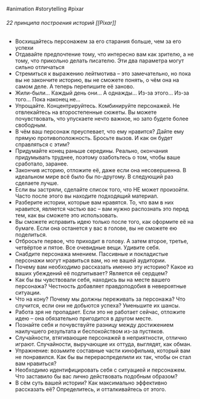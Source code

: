  #animation #storytelling #pixar

###### 22 принципа построения историй [[Pixar]]

- Восхищайтесь персонажем за его старания больше, чем за его успехи
- Отдавайте предпочтение тому, что интересно вам как зрителю, а не тому, что прикольно делать писателю. Эти два параметра могут сильно отличаться
- Стремиться к выражению лейтмотива – это замечательно, но пока вы не закончите историю, вы не сможете понять, о чём она на самом деле. А теперь перепишите её заново.
- Жили-были… Каждый день они… А однажды… Из-за этого… Из-за того… Пока наконец не…
- Упрощайте. Концентрируйтесь. Комбинируйте персонажей. Не отвлекайтесь на второстепенные сюжеты. Вы можете почувствовать, что упускаете нечто важное, но зато будете более свободным.
- В чём ваш персонаж преуспевает, что ему нравится? Дайте ему прямую противоположность. Бросьте вызов. И как он будет справляться с этим?
- Придумайте конец раньше середины. Реально, окончания придумывать труднее, поэтому озаботьтесь о том, чтобы ваше сработало, заранее.
- Закончив историю, отложите её, даже если она несовершенна. В идеальном мире всё было бы по-другому. В следующий раз сделаете лучше.
- Если вы застряли, сделайте список того, что НЕ может произойти. Часто после этого вы находите подходящий материал.
- Разберите истории, которые вам нравятся. То, что вам в них нравится, является частью вас – вам нужно распознать это перед тем, как вы сможете это использовать.
- Вы сможете исправить идею только после того, как оформите её на бумаге. Если она останется у вас в голове, вы не сможете ею поделиться.
- Отбросьте первое, что приходит в голову. А затем второе, третье, четвёртое и пятое. Все очевидные вещи. Удивите себя.
- Снабдите персонажа мнением. Пассивные и покладистые персонажи могут нравиться вам, но не вашей аудитории.
- Почему вам необходимо рассказать именно эту историю? Какое из ваших убеждений её подпитывает? Является её сердцем?
- Как бы вы чувствовали себя, находись вы на месте вашего персонажа? Честность добавляет правдоподобия в невероятные ситуации.
- Что на кону? Почему мы должны переживать за персонажа? Что случится, если они не добьются успеха? Уменьшите их шансы.
- Работа зря не пропадает. Если это не работает сейчас, отложите идею – она обязательно пригодится в другом месте.
- Познайте себя и почувствуйте разницу между достижением наилучшего результата и беспокойством из-за пустяков.
- Случайности, втягивающие персонажей в неприятности, отлично играют. Случайности, выручающие их оттуда, выглядят, как обман.
- Упражнение: возьмите составные части кинофильма, который вам не понравился. Как бы вы перераспределили их так, чтобы он стал вам нравиться?
- Необходимо идентифицировать себя с ситуацией и персонажем. Что заставило бы вас лично действовать подобным образом?
- В сём суть вашей истории? Как максимально эффективно рассказать её? Определитесь, и отталкивайтесь от этого.